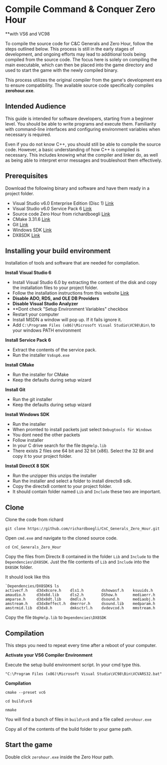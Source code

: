 # Compile Command & Conquer Zero Hour 
**with VS6 and VC98

To compile the source code for C&C Generals and Zero Hour, follow the steps outlined below. This process is still in the early stages of development, and ongoing efforts may lead to additional tools being compiled from the source code. The focus here is solely on compiling the main executable, which can then be placed into the game directory and used to start the game with the newly compiled binary.

This process utilizes the original compiler from the game's development era to ensure compatibility. The available source code specifically compiles **zerohour.exe**.

## Intended Audience

This guide is intended for software developers, starting from a beginner level. You should be able to write programs and execute them. Familiarity with command-line interfaces and configuring environment variables when necessary is required.

Even if you do not know C++, you should still be able to compile the source code. However, a basic understanding of how C++ is compiled is necessary. This includes knowing what the compiler and linker do, as well as being able to interpret error messages and troubleshoot them effectively.

## Prerequisites

Download the following binary and software and have them ready in a project folder.

- Visual Studio v6.0 Enterprise Edition (Disc 1) [Link](https://archive.org/download/visualstudiov60enterpriseedition_199807/Visual%20Studio%20v6.0%20Enterprise%20Edition%20%28Disc%201%29%28X03-78941%29%28Microsoft%20Corporation%29%28August%201998%29.iso)
- Visual Studio v6.0 Service Pack 6 [Link](https://winworldpc.com/download/a4208baa-aaee-11eb-bc5b-0200008a0da4)
- Source code Zero Hour from richardboegli [Link](https://github.com/richardboegli/CnC_Generals_Zero_Hour)
- CMake 3.31.6 [Link](https://github.com/Kitware/CMake/releases/download/v3.31.6/cmake-3.31.6-windows-x86_64.msi)
- Git [Link](https://git-scm.com/downloads)
- Windows SDK [Link](https://developer.microsoft.com/de-ch/windows/downloads/windows-sdk/)
- DX8SDK [Link](https://archive.org/download/dx8sdk/dx8sdk.exe)

## Installing your build environment

Installation of tools and software that are needed for compilation.

**Install Visual Studio 6**

- Install Visual Studio 6.0 by extracting the content of the disk and copy the installation files to your project folder.
- Follow the installation instructions from this website [Link](https://www.codeproject.com/Articles/1191047/Install-Visual-Studio-6-0-on-Windows-10)
- **Disable ADO, RDS, and OLE DB Providers**
- **Disable Visual Studio Analyzer**
- **Dont check "Setup Environment Variables" checkbox
- Restart your computer
- Install MSDN a window will pop up. If it fails ignore it.
- Add `C:\Programm Files (x86)\Microsoft Visual Studio\VC98\Bin\` to your windows PATH environment

**Install Service Pack 6**

- Extract the contents of the service pack.
- Run the installer `Vs6sp6.exe`

**Install CMake**

- Run the installer for CMake
- Keep the defaults during setup wizard

**Install Git**

- Run the git installer
- Keep the defaults during setup wizard

**Install Windows SDK**

- Run the installer
- When promted to install packets just select `Debugtools für Windows`
- You dont need the other packets
- Follow installer
- In your C drive search for the file `DbgHelp.lib`
- There exists 2 files one 64 bit and 32 bit (x86). Select the 32 Bit and copy it to your project folder.

**Install DirectX 8 SDK**

- Run the unzipper this unzips the installer
- Run the installer and select a folder to install directx8 sdk.
- Copy the directx8 content to your project folder. 
- It should contain folder named `Lib` and `Include` these two are important.

## Clone

Clone the code from richard

`git clone https://github.com/richardboegli/CnC_Generals_Zero_Hour.git`

Open `cmd.exe` and navigate to the cloned source code.

`cd CnC_Generals_Zero_Hour`

Copy the files from Directx 8 contained in the folder `Lib` and `Include` to the `Dependencies\DX8SDK`. Just the file contents of `Lib` and `Include` into the `DX8SDK` folder. 

It should look like this

```shell
`Dependencies/DX8SDK$ ls
activecf.h    d3dx8core.h    dls1.h        dshowasf.h    ksuuids.h
amaudio.h     d3dx8d.lib     dls2.h        DShow.h       mediaerr.h
amparse.h     d3dx8dt.lib    dmdls.h       dsound.h      mediaobj.h
amstream.h    d3dx8effect.h  dmerror.h     dsound.lib    medparam.h
amstrmid.lib  d3dx8.h        dmksctrl.h    dvdevcod.h    mmstream.h
```

Copy the file `DbgHelp.lib` to `Dependencies\DX8SDK`

## Compilation

This steps you need to repeat every time after a reboot of your computer.

**Activate your VS6 Compiler Environment**

Execute the setup build environment script. In your cmd type this.

`"C:\Program Files (x86)\Microsoft Visual Studio\VC98\Bin\VCVARS32.bat"`

**Compilation**

`cmake --preset vc6`

`cd build\vc6`

`nmake`

You will find a bunch of files in `build\vc6` and a file called `zerohour.exe`

Copy all of the contents of the build folder to your game path.

## Start the game

Double click `zerohour.exe` inside the Zero Hour path.
